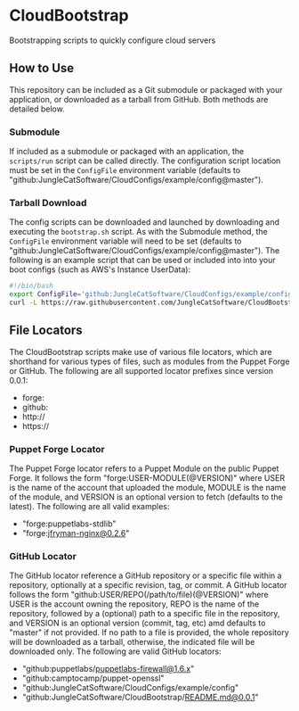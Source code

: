 # CloudBootstrap
Bootstrapping scripts to quickly configure cloud servers

## How to Use
This repository can be included as a Git submodule or packaged with your application, or downloaded as a tarball from GitHub. Both methods are detailed below.

### Submodule
If included as a submodule or packaged with an application, the `scripts/run` script can be called directly. The configuration script location must be set in the `ConfigFile` environment variable (defaults to "github:JungleCatSoftware/CloudConfigs/example/config@master").

### Tarball Download
The config scripts can be downloaded and launched by downloading and executing the `bootstrap.sh` script. As with the Submodule method, the `ConfigFile` environment variable will need to be set (defaults to "github:JungleCatSoftware/CloudConfigs/example/config@master"). The following is an example script that can be used or included into into your boot configs (such as AWS's Instance UserData):
```bash
#!/bin/bash
export ConfigFile='github:JungleCatSoftware/CloudConfigs/example/config@master'
curl -L https://raw.githubusercontent.com/JungleCatSoftware/CloudBootstrap/master/bootstrap.sh | /bin/bash
```

## File Locators
The CloudBootstrap scripts make use of various file locators, which are shorthand for various types of files, such as modules from the Puppet Forge or GitHub. The following are all supported locator prefixes since version 0.0.1:
 - forge:
 - github:
 - http://
 - https://

### Puppet Forge Locator
The Puppet Forge locator refers to a Puppet Module on the public Puppet Forge. It follows the form "forge:USER-MODULE(@VERSION)" where USER is the name of the account that uploaded the module, MODULE is the name of the module, and VERSION is an optional version to fetch (defaults to the latest). The following are all valid examples:
 - "forge:puppetlabs-stdlib"
 - "forge:jfryman-nginx@0.2.6"

### GitHub Locator
The GitHub locator reference a GitHub repository or a specific file within a repository, optionally at a specific revision, tag, or commit. A GitHub locator follows the form "github:USER/REPO(/path/to/file)(@VERSION)" where USER is the account owning the repository, REPO is the name of the repository, followed by a (optional) path to a specific file in the repository, and VERSION is an optional version (commit, tag, etc) amd defaults to "master" if not provided. If no path to a file is provided, the whole repository will be downloaded as a tarball, otherwise, the indicated file will be downloaded only. The following are valid GitHub locators:
 - "github:puppetlabs/puppetlabs-firewall@1.6.x"
 - "github:camptocamp/puppet-openssl"
 - "github:JungleCatSoftware/CloudConfigs/example/config"
 - "github:JungleCatSoftware/CloudBootstrap/README.md@0.0.1"
